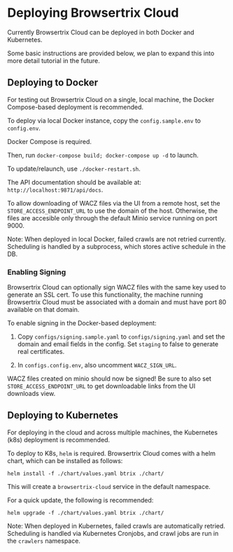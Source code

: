 # Deploying Browsertrix Cloud

Currently Browsertrix Cloud can be deployed in both Docker and Kubernetes.

Some basic instructions are provided below, we plan to expand this into more detail tutorial in the future.

## Deploying to Docker

For testing out Browsertrix Cloud on a single, local machine, the Docker Compose-based deployment is recommended.

To deploy via local Docker instance, copy the `config.sample.env` to `config.env`.

Docker Compose is required.

Then, run `docker-compose build; docker-compose up -d` to launch.

To update/relaunch, use `./docker-restart.sh`.

The API documentation should be available at: `http://localhost:9871/api/docs`.

To allow downloading of WACZ files via the UI from a remote host, set the `STORE_ACCESS_ENDPOINT_URL` to use the domain of the host.
Otherwise, the files are accesible only through the default Minio service running on port 9000.


Note: When deployed in local Docker, failed crawls are not retried currently. Scheduling is handled by a subprocess, which stores active schedule in the DB.


### Enabling Signing

Browsertrix Cloud can optionally sign WACZ files with the same key used to generate an SSL cert.
To use this functionality, the machine running Browsertrix Cloud must be associated with a domain and must have port 80 available on that domain.

To enable signing in the Docker-based deployment:

1) Copy `configs/signing.sample.yaml` to `configs/signing.yaml` and set the domain and email fields in the config. Set `staging` to false to generate real certificates.

2) In `configs.config.env`, also uncomment `WACZ_SIGN_URL`.


WACZ files created on minio should now be signed! Be sure to also set `STORE_ACCESS_ENDPOINT_URL` to get downloadable links from the UI downloads view.


## Deploying to Kubernetes

For deploying in the cloud and across multiple machines, the Kubernetes (k8s) deployment is recommended.

To deploy to K8s, `helm` is required. Browsertrix Cloud comes with a helm chart, which can be installed as follows:

`helm install -f ./chart/values.yaml btrix ./chart/`

This will create a `browsertrix-cloud` service in the default namespace.

For a quick update, the following is recommended:

`helm upgrade -f ./chart/values.yaml btrix ./chart/`


Note: When deployed in Kubernetes, failed crawls are automatically retried. Scheduling is handled via Kubernetes Cronjobs, and crawl jobs are run in the `crawlers` namespace.


